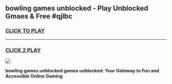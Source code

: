 
## bowling games unblocked - Play Unblocked Gmaes & Free #qjlbc
<h3>
<a href="https://premium.freeplayer.one?title=bowling_games_unblocked&ref=01M">CLICK TO PLAY</a></h3>
<hr>

<h3>
<a href="https://premium.freeplayer.one?title=bowling_games_unblocked&ref=01M">CLICK 2 PLAY</a>
  
</h3>

<a href="https://premium.freeplayer.one?title=bowling_games_unblocked&ref=01M"><img src="https://clearcache.store/games.png"></a>


**bowling games unblocked games unblocked: Your Gateway to Fun and Accessible Online Gaming**
